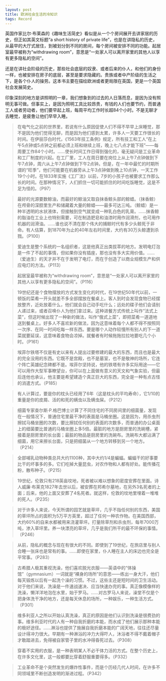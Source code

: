 ```yaml
---
layout: post
title: 欧洲社会生活的冷知识
tags: Record
---
```


英国作家比尔·布莱森的《趣味生活简史》看似是从一个个房间展开去讲家居的历史，但正如其英文标题“a short history of private life”，也是在讲隐私的历史，从最早的大厅式居住，到被划分到不同的房间，每个房间被安排不同的功能。起居室最早被称为“withdrawing room”，意思是“一处家人可以离开家里的其他人以享有更多隐私的空间”。

还是在讲社会阶级的历史，那些社会底层的奴隶、或者后来的仆人，和他们的身份一样，也被安排在房子的底层，甚至是要求隐藏的。贵族或者中产阶级的生活之下，是各个仆人的操劳。这本书主要在描绘欧洲或者更局限在英国，更是一个英国社会发展简史。

印象深刻的地方是讲照明的一章，我们想象到的过去的人日落而息，是因为没有照明无事可做。但事实上，是因为照明工具比较昂贵，有钱的人们也要节约，而普通工人或者劳动者，他们要早起上班，每周平均工作时长超84个小时。不是无聊才去睡觉，是疲惫让他们早早入睡。

> 在电气化之前的世界里，若说有什么原因促使人们不得不早早上床睡觉，那不是因为他们觉得无聊，而是因为他们感到太累，许多人一天要工作很长的时间。在伊丽莎白时代，《1563年技工条例》规定，所有技工和工人“在上午5点钟或5点钟之前都必须上班和继续上班，晚上七八点才能下班”——每周要工作84个小时。……使长时间工作日得到强化的，毫无疑问是工业革命和工厂制度的兴起。在工厂里，工人在周日要在岗位上从上午7点钟做到下午7点钟，周六从上午7点钟做到下午2点钟。但是，在一年中最忙的时期所谓的“旺季”，他们可能要在机器旁从上午3点钟做到晚上10点钟，一天工作19个小时。在1833年实施《工厂法》以前，7岁的小孩子也被要求工作那么长的时间。在那种情况下，人们抓住一切可能抓住的时间吃饭睡觉，这是不足为怪的。（P97）

> 最好的光源要数鲸油，而最好的鲸油又取自抹香鲸头部的鲸蜡。（抹香鲸）在颅骨的深腔里生产和储藏着大量的鲸蜡——最多可达三吨。（鲸蜡）是一种半透明的水状液体，但接触到空气就变成一种乳白色的乳膏。……抹香鲸的脂油在工业上也特别需要，可在制造肥皂和油漆时用作润滑剂，也可用作机器的润滑油。……谁也说不清在那个伟大的捕鲸时代有多少头鲸死于非命。有人估算，到1870年为止的40年左右时间里，大约有30万头鲸遭到杀戮。（P100）

> 爱迪生是整个系统的一名组织者，这是他真正出类拔萃的地方。发明电灯泡是一件了不起的事情，但如果你没有插座，那也没有多大实用价值。……（爱迪生）的天才并不在于发明了电灯，而在于创造了以商业规模生产和供应电灯的方法。（P113）

> 起居室最早被称为“withdrawing room”，意思是“一处家人可以离开家里的其他人以享有更多隐私的空间”。（P116）

> 19世纪还是个食物摆放的方式发生变化的时代，在19世纪50年代以前，一顿饭的菜肴一开头就差不多全部摆放在餐桌上。客人到时会发现食物已经摆放整齐，近处放着什么，他们就会自己动手吃什么；远处的碟子他们会请别人递过来，或者召唤仆人为他们拿过来。这种进餐方式传统上叫作“法式上菜”，但这时候出现了一种新的做法，叫作“俄式上菜”，即把菜肴一道道地送到餐桌上。好多人不喜欢新的做法，因为这意味着每个人都不得不按照同一次序、在同一时间吃每一样东西。要是哪个人动作较慢所有别人的下一道菜就要延误，这意味着食物会凉掉。就餐者有时候拖拖拉拉地要吃几个小时。（P161）

> 埃菲尔铁塔不仅是有史以来有人提出过要修建的最大的东西，而且也是最大的完全没用的东西。它既不是宫殿，也不是墓室，也不是敬神的场所，它连个阵亡英雄纪念碑都不是。埃菲尔坚持说，他的铁塔有许多实际用途——它可以用作大型军事瞭望台，你可以在上面做有意义的天文和气象实验，但最后连他也承认，他主要是希望建造个真正巨大的东西，完全是一种有点古怪的消遣方式。（P185）

> 有人计算过，要是你的枕头已经用了6年（这是枕头的平均寿命），它1/10的重量是你的皮屑、活的和死的螨虫以及螨虫屎。（P212）

> 细菌专家查尔斯·P.格巴博士计算了不同住宅的不同房间里的细菌量，发现在一般情况下，普通住宅里最干净的表面是马桶坐圈。这是因为，用杀虫剂擦拭马桶坐圈的次数，要比擦拭任何别的表面的次数多，而普通的办公桌面上的细菌要比普通的马桶坐圈上多5倍。最脏的地方是厨房里的洗碗槽，紧接着是厨房里的长台面；最脏的物品是厨房里的洗碗布。洗碗布大都沾满了细菌，用它来擦长台面，只是把细菌从一个地方转移到另一个地方。（P214）

> 全部哺乳动物种类总共大约1100种，其中大约1/4是蝙蝠。蝙蝠干的好事要比干的坏事多的多。它们吃掉大量昆虫，对农作物和人都有好处。能传播花粉，散布种子。（P215）

> 19世纪，伦敦只有218英亩坟地，死者被以难以想象的密度安葬在里面。诗人威廉·布莱克1827年去世以后，被安葬在邦希尔墓地，在另外3名死者的上面；后来，他的上面又安葬了4名死者。就这样，伦敦的坟地里埋着一堆堆的死人。（P235）

> 对于许多人来说，今天所谓的园艺就是草坪，几乎不指任何别的东西，美国的草坪所占的面积为5万平方英里，超过了任何一种农作物。在美国西部，大约60%的自来水都被用来浇灌草坪。打量除草剂和杀虫剂，每年7000万吨，渗入草坪里。养一块漂亮的草坪，几乎是我们所干的最不环保的事情。（P246）

> 从前，隐私的概念与现在有很大的不同。即使到了19世纪，在旅店里与别人合睡一张床也是常有的事。……即使在家里，仆人睡在主人的床边也完全是平常事。（P283）

> 古希腊人极其重视洗澡，他们喜欢脱光衣服——英语中的“体操馆”（gymnasium）一词就是“裸身的场所”的意思——练出一身大汗，他们每天锻炼以后有一起洗个澡的习惯。不过，这些主还是短时间的卫生活动。对于他们来说，洗澡是一件速战速决、应当快速办完的事。真正像模像样的洗澡，懒洋洋地泡在水里，始于罗马。……对古罗马人来说，澡堂不仅是个把身体洗干净的地方，还是每天休息的场所，一种娱乐，一种生活方式。（P301）

> 维多利亚人之所以开始认真洗澡，真正的原因是他们认识到洗澡是很费劲的事。维多利亚时代的人有一种自我折磨的本能，而水成了他们展示那种本能的极好途径。……淋浴也提供了施展自我折磨本能的广阔天地，往往还尽量设计得冲力很大。早期有一种淋浴的冲力大得吓人，沐浴者不得不戴着帽子才敢踏进去，免得被自家管子里的水冲得昏死过去。（P308）

> 穿着不实用的衣服，是一种表明某人不必干体力活的方式。在整个历史上，在许多文化里，这一般都要比穿着舒服重要得多。（P332）

> 工业革命不是个突然发生的爆炸性事件，而是个历经几代人时间，在许多不同领域里不断创造发明的渐进过程。（P342）
